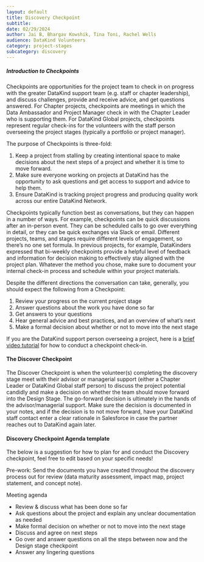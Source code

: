 ```yaml
---
layout: default
title: Discovery Checkpoint
subtitle:
date: 02/29/2024
author: Jai B, Bhargav Kowshik, Tina Toni, Rachel Wells
audience: DataKind Volunteers
category: project-stages
subcategory: discovery
---
```


##### Introduction to Checkpoints


Checkpoints are opportunities for the project team to check in on progress with the greater DataKind support team (e.g. staff or chapter leadership), and discuss challenges, provide and receive advice, and get questions answered. For Chapter projects, checkpoints are meetings in which the Data Ambassador and Project Manager check in with the Chapter Leader who is supporting them. For DataKind Global projects, checkpoints represent regular check\-ins for the volunteers with the staff person overseeing the project stages (typically a portfolio or project manager).


The purpose of Checkpoints is three\-fold: 


1. Keep a project from stalling by creating intentional space to make decisions about the next steps of a project and whether it is time to move forward.
2. Make sure everyone working on projects at DataKind has the opportunity to ask questions and get access to support and advice to help them.
3. Ensure DataKind is tracking project progress and producing quality work across our entire DataKind Network.


Checkpoints typically function best as conversations, but they can happen in a number of ways. For example, checkpoints can be quick discussions after an in\-person event. They can be scheduled calls to go over everything in detail, or they can be quick exchanges via Slack or email. Different projects, teams, and stages require different levels of engagement, so there’s no one set formula. In previous projects, for example, DataKinders expressed that bi\-weekly checkpoints provide a helpful level of feedback and information for decision making to effectively stay aligned with the project plan. Whatever the method you chose, make sure to document your internal check\-in process and schedule within your project materials. 


Despite the different directions the conversation can take, generally, you should expect the following from a Checkpoint:


1. Review your progress on the current project stage
2. Answer questions about the work you have done so far
3. Get answers to your questions
4. Hear general advice and best practices, and an overview of what’s next
5. Make a formal decision about whether or not to move into the next stage


If you are the DataKind support person overseeing a project, here is a  [brief video tutorial](https://drive.google.com/file/d/1bT4fOZMK_nexnI63pbjDco59zu8tmr1t/view) for how to conduct a checkpoint check\-in.


#### The Discover Checkpoint


The Discover Checkpoint is when the volunteer(s) completing the discovery stage meet with their advisor or managerial support (either a Chapter Leader or DataKind Global staff person) to discuss the project potential candidly and make a decision on whether the team should move forward into the Design Stage. The go\-forward decision is ultimately in the hands of the advisor/managerial support. Make sure the decision is documented in your notes, and if the decision is to not move forward, have your DataKind staff contact enter a clear rationale in Salesforce in case the partner reaches out to DataKind again later.


#### Discovery Checkpoint Agenda template


The below is a suggestion for how to plan for and conduct the Discovery checkpoint, feel free to edit based on your specific needs!


Pre\-work: Send the documents you have created throughout the discovery process out for review (data maturity assessment, impact map, project statement, and concept note).


Meeting agenda


* Review \& discuss what has been done so far
* Ask questions about the project and explain any unclear documentation as needed
* Make formal decision on whether or not to move into the next stage
* Discuss and agree on next steps
* Go over and answer questions on all the steps between now and the Design stage checkpoint
* Answer any lingering questions
